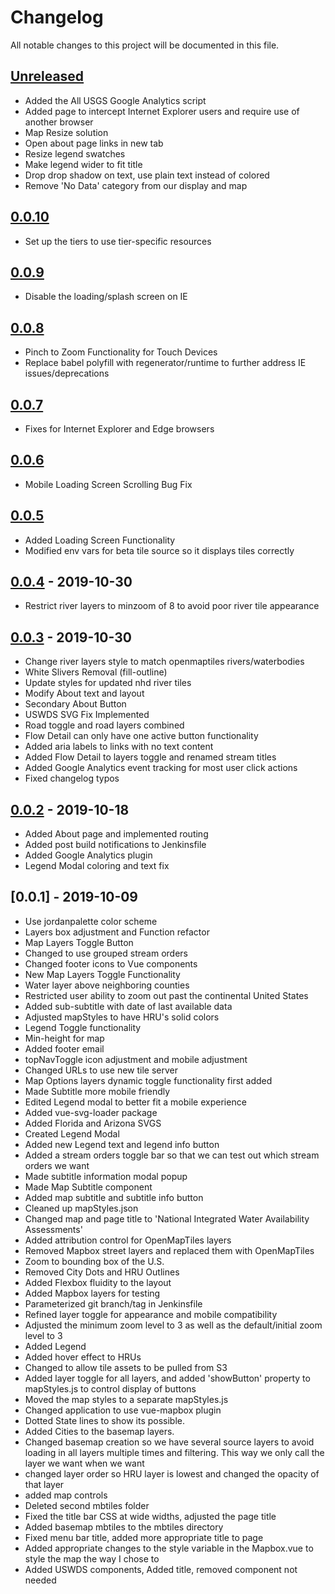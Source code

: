# Changelog
All notable changes to this project will be documented in this file.

## [Unreleased]
- Added the All USGS Google Analytics script
- Added page to intercept Internet Explorer users and require use of another browser
- Map Resize solution
- Open about page links in new tab
- Resize legend swatches
- Make legend wider to fit title
- Drop drop shadow on text, use plain text instead of colored
- Remove 'No Data' category from our display and map

## [0.0.10]
- Set up the tiers to use tier-specific resources

## [0.0.9]
- Disable the loading/splash screen on IE

## [0.0.8]
- Pinch to Zoom Functionality for Touch Devices
- Replace babel polyfill with regenerator/runtime to further address IE issues/deprecations

## [0.0.7]
- Fixes for Internet Explorer and Edge browsers

## [0.0.6]
- Mobile Loading Screen Scrolling Bug Fix

## [0.0.5]
- Added Loading Screen Functionality
- Modified env vars for beta tile source so it displays tiles correctly

## [0.0.4] - 2019-10-30
- Restrict river layers to minzoom of 8 to avoid poor river tile appearance

## [0.0.3] - 2019-10-30
- Change river layers style to match openmaptiles rivers/waterbodies
- White Slivers Removal (fill-outline)
- Update styles for updated nhd river tiles 
- Modify About text and layout
- Secondary About Button
- USWDS SVG Fix Implemented
- Road toggle and road layers combined
- Flow Detail can only have one active button functionality
- Added aria labels to links with no text content
- Added Flow Detail to layers toggle and renamed stream titles
- Added Google Analytics event tracking for most user click actions
- Fixed changelog typos

## [0.0.2] - 2019-10-18
- Added About page and implemented routing
- Added post build notifications to Jenkinsfile
- Added Google Analytics plugin
- Legend Modal coloring and text fix

## [0.0.1] - 2019-10-09
- Use jordanpalette color scheme
- Layers box adjustment and Function refactor
- Map Layers Toggle Button
- Changed to use grouped stream orders
- Changed footer icons to Vue components
- New Map Layers Toggle Functionality
- Water layer above neighboring counties
- Restricted user ability to zoom out past the continental United States
- Added sub-subtitle with date of last available data
- Adjusted mapStyles to have HRU's solid colors
- Legend Toggle functionality
- Min-height for map
- Added footer email
- topNavToggle icon adjustment and mobile adjustment
- Changed URLs to use new tile server
- Map Options layers dynamic toggle functionality first added
- Made Subtitle more mobile friendly
- Edited Legend modal to better fit a mobile experience
- Added vue-svg-loader package
- Added Florida and Arizona SVGS
- Created Legend Modal
- Added new Legend text and legend info button
- Added a stream orders toggle bar so that we can test out which stream orders we want
- Made subtitle information modal popup
- Made Map Subtitle component
- Added map subtitle and subtitle info button
- Cleaned up mapStyles.json
- Changed map and page title to 'National Integrated Water Availability Assessments'
- Added attribution control for OpenMapTiles layers
- Removed Mapbox street layers and replaced them with OpenMapTiles
- Zoom to bounding box of the U.S.
- Removed City Dots and HRU Outlines
- Added Flexbox fluidity to the layout
- Added Mapbox layers for testing 
- Parameterized git branch/tag in Jenkinsfile
- Refined layer toggle for appearance and mobile compatibility
- Adjusted the minimum zoom level to 3 as well as the default/initial zoom level to 3
- Added Legend
- Added hover effect to HRUs
- Changed to allow tile assets to be pulled from S3
- Added layer toggle for all layers, and added 'showButton' property to mapStyles.js to control display of buttons
- Moved the map styles to a separate mapStyles.js 
- Changed application to use vue-mapbox plugin
- Dotted State lines to show its possible.
- Added Cities to the basemap layers.
- Changed basemap creation so  we have several source layers to avoid loading in all layers multiple times and filtering.  This way we only call the layer we want when we want
- changed layer order so HRU layer is lowest and changed the opacity of that layer 
- added map controls
- Deleted second mbtiles folder
- Fixed the title bar CSS at wide widths, adjusted the page title
- Added basemap mbtiles to the mbtiles directory
- Fixed menu bar title, added more appropriate title to page
- Added appropriate changes to the style variable in the Mapbox.vue to style the map the way I chose to
- Added USWDS components, Added title, removed component not needed

[Unreleased]: https://github.com/usgs-makerspace/wbeep-viz/compare/v0.0.10...master
[0.0.10]: https://github.com/usgs-makerspace/wbeep-viz/compare/v0.0.9...v0.0.10
[0.0.9]: https://github.com/usgs-makerspace/wbeep-viz/compare/v0.0.8...v0.0.9
[0.0.8]: https://github.com/usgs-makerspace/wbeep-viz/compare/v0.0.7...v0.0.8
[0.0.8]: https://github.com/usgs-makerspace/wbeep-viz/compare/v0.0.7...v0.0.8
[0.0.7]: https://github.com/usgs-makerspace/wbeep-viz/compare/v0.0.6...v0.0.7
[0.0.6]: https://github.com/usgs-makerspace/wbeep-viz/compare/v0.0.5...v0.0.6
[0.0.5]: https://github.com/usgs-makerspace/wbeep-viz/compare/v0.0.4...v0.0.5
[0.0.4]: https://github.com/usgs-makerspace/wbeep-viz/compare/v0.0.3...v0.0.4
[0.0.3]: https://github.com/usgs-makerspace/wbeep-viz/compare/v0.0.2...v0.0.3
[0.0.2]: https://github.com/usgs-makerspace/wbeep-viz/compare/v0.0.1...v0.0.2
